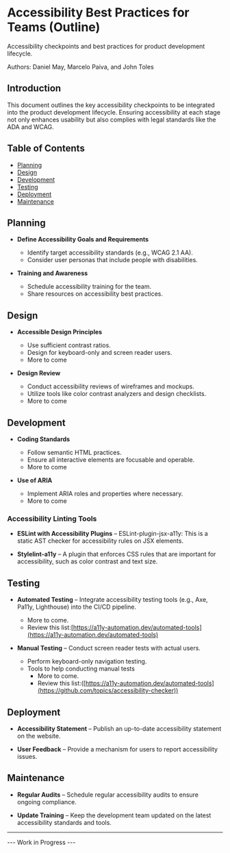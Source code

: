 # Accessibility Best Practices for Teams (Outline)
Accessibility checkpoints and best practices for product development lifecycle.

Authors: Daniel May, Marcelo Paiva, and John Toles

## Introduction
This document outlines the key accessibility checkpoints to be integrated into the product development lifecycle. Ensuring accessibility at each stage not only enhances usability but also complies with legal standards like the ADA and WCAG.

## Table of Contents
- [Planning](#planning)
- [Design](#design)
- [Development](#development)
- [Testing](#testing)
- [Deployment](#deployment)
- [Maintenance](#maintenance)

## Planning
- **Define Accessibility Goals and Requirements**
  - Identify target accessibility standards (e.g., WCAG 2.1 AA).
  - Consider user personas that include people with disabilities.

- **Training and Awareness**
  - Schedule accessibility training for the team.
  - Share resources on accessibility best practices.

## Design
- **Accessible Design Principles**
  - Use sufficient contrast ratios.
  - Design for keyboard-only and screen reader users.
  - More to come

- **Design Review**
  - Conduct accessibility reviews of wireframes and mockups.
  - Utilize tools like color contrast analyzers and design checklists.
  - More to come

## Development
- **Coding Standards**
  - Follow semantic HTML practices.
  - Ensure all interactive elements are focusable and operable.
  - More to come

- **Use of ARIA**
  - Implement ARIA roles and properties where necessary.
  - More to come
 
### Accessibility Linting Tools

- **ESLint with Accessibility Plugins** – ESLint-plugin-jsx-a11y: This is a static AST checker for accessibility rules on JSX elements.

- **Stylelint-a11y** – A plugin that enforces CSS rules that are important for accessibility, such as color contrast and text size.

## Testing
- **Automated Testing** – Integrate accessibility testing tools (e.g., Axe, Pa11y, Lighthouse) into the CI/CD pipeline.
  - More to come.
  - Review this list:[https://a11y-automation.dev/automated-tools](https://a11y-automation.dev/automated-tools) 

- **Manual Testing**
  – Conduct screen reader tests with actual users.
  - Perform keyboard-only navigation testing.
  - Tools to help conducting manual tests
    - More to come.
    - Review this list:([https://a11y-automation.dev/automated-tools](https://github.com/topics/accessibility-checker)) 

## Deployment
- **Accessibility Statement** – Publish an up-to-date accessibility statement on the website.

- **User Feedback** – Provide a mechanism for users to report accessibility issues.

## Maintenance
- **Regular Audits** – Schedule regular accessibility audits to ensure ongoing compliance.

- **Update Training** – Keep the development team updated on the latest accessibility standards and tools.

---

--- Work in Progress ---
